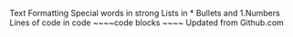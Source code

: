 Text Formatting
Special words in strong
Lists in * Bullets and 1.Numbers
Lines of code in code ~~~~code blocks ~~~~
Updated from Github.com
